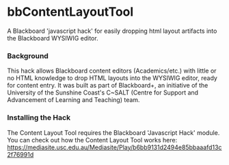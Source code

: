 # bbContentLayoutTool
A Blackboard 'javascript hack' for easily dropping html layout artifacts into the Blackboard WYSIWIG editor.

<h3>Background</h3>

This hack allows Blackboard content editors (Academics/etc.) with little or no HTML knowledge to drop HTML layouts into the WYSIWIG editor, ready for content entry. It was built as part of Blackboard+, an initiative of the University of the Sunshine Coast's C~SALT (Centre for Support and Advancement of Learning and Teaching) team.

<h3>Installing the Hack</h3>

The Content Layout Tool requires the Blackboard 'Javascript Hack' module. You can check out how the Content Layout Tool works here: https://mediasite.usc.edu.au/Mediasite/Play/b6bb9131d2494e85bbaaafd13c2f76991d
